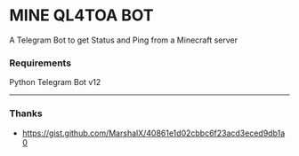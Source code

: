 # MINE QL4TOA BOT
A Telegram Bot to get Status and Ping from a Minecraft server

### Requirements
Python Telegram Bot v12


---
### Thanks
* https://gist.github.com/MarshalX/40861e1d02cbbc6f23acd3eced9db1a0